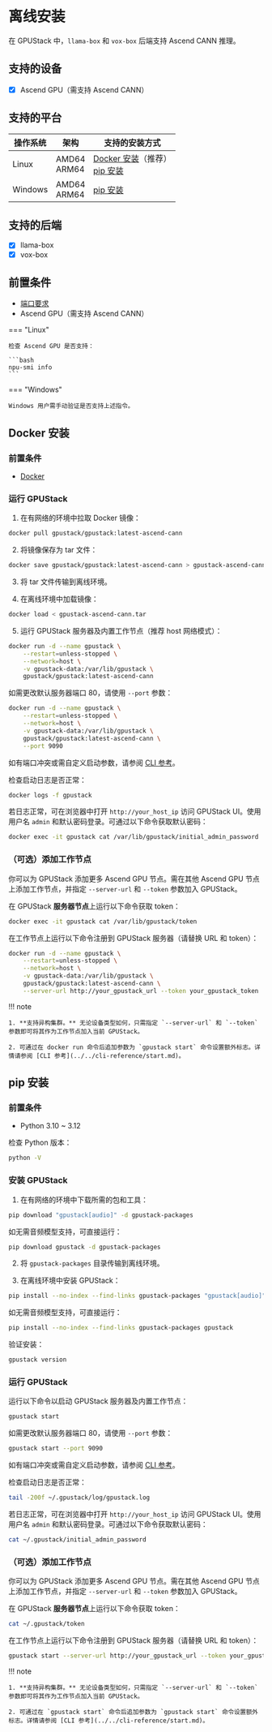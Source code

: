# 离线安装

在 GPUStack 中，`llama-box` 和 `vox-box` 后端支持 Ascend CANN 推理。

## 支持的设备

- [x] Ascend GPU（需支持 Ascend CANN）

## 支持的平台

| 操作系统 | 架构           | 支持的安装方式                                                                                                                         |
| -------- | -------------- | ------------------------------------------------------------------------------------------------------------------------------------ |
| Linux    | AMD64<br>ARM64 | [Docker 安装](#docker-安装)（推荐）<br>[pip 安装](#pip-安装)           |
| Windows  | AMD64<br>ARM64 | [pip 安装](#pip-安装)                                                 |

## 支持的后端

- [x] llama-box
- [x] vox-box

## 前置条件

- [端口要求](../installation-requirements.md#端口要求)
- Ascend GPU（需支持 Ascend CANN）

=== "Linux"

    检查 Ascend GPU 是否支持：

    ```bash
    npu-smi info
    ```

=== "Windows"

    Windows 用户需手动验证是否支持上述指令。

## Docker 安装

### 前置条件

- [Docker](https://docs.docker.com/engine/install/)

### 运行 GPUStack

1. 在有网络的环境中拉取 Docker 镜像：

```bash
docker pull gpustack/gpustack:latest-ascend-cann
```

2. 将镜像保存为 tar 文件：

```bash
docker save gpustack/gpustack:latest-ascend-cann > gpustack-ascend-cann.tar
```

3. 将 tar 文件传输到离线环境。

4. 在离线环境中加载镜像：

```bash
docker load < gpustack-ascend-cann.tar
```

5. 运行 GPUStack 服务器及内置工作节点（推荐 host 网络模式）：

```bash
docker run -d --name gpustack \
    --restart=unless-stopped \
    --network=host \
    -v gpustack-data:/var/lib/gpustack \
    gpustack/gpustack:latest-ascend-cann
```

如需更改默认服务器端口 80，请使用 `--port` 参数：

```bash
docker run -d --name gpustack \
    --restart=unless-stopped \
    --network=host \
    -v gpustack-data:/var/lib/gpustack \
    gpustack/gpustack:latest-ascend-cann \
    --port 9090
```

如有端口冲突或需自定义启动参数，请参阅 [CLI 参考](../../cli-reference/start.md)。

检查启动日志是否正常：

```bash
docker logs -f gpustack
```

若日志正常，可在浏览器中打开 `http://your_host_ip` 访问 GPUStack UI。使用用户名 `admin` 和默认密码登录。可通过以下命令获取默认密码：

```bash
docker exec -it gpustack cat /var/lib/gpustack/initial_admin_password
```

### （可选）添加工作节点

你可以为 GPUStack 添加更多 Ascend GPU 节点。需在其他 Ascend GPU 节点上添加工作节点，并指定 `--server-url` 和 `--token` 参数加入 GPUStack。

在 GPUStack **服务器节点**上运行以下命令获取 token：

```bash
docker exec -it gpustack cat /var/lib/gpustack/token
```

在工作节点上运行以下命令注册到 GPUStack 服务器（请替换 URL 和 token）：

```bash
docker run -d --name gpustack \
    --restart=unless-stopped \
    --network=host \
    -v gpustack-data:/var/lib/gpustack \
    gpustack/gpustack:latest-ascend-cann \
    --server-url http://your_gpustack_url --token your_gpustack_token
```

!!! note

    1. **支持异构集群。** 无论设备类型如何，只需指定 `--server-url` 和 `--token` 参数即可将其作为工作节点加入当前 GPUStack。

    2. 可通过在 docker run 命令后追加参数为 `gpustack start` 命令设置额外标志。详情请参阅 [CLI 参考](../../cli-reference/start.md)。

## pip 安装

### 前置条件

- Python 3.10 ~ 3.12

检查 Python 版本：

```bash
python -V
```

### 安装 GPUStack

1. 在有网络的环境中下载所需的包和工具：

```bash
pip download "gpustack[audio]" -d gpustack-packages
```

如无需音频模型支持，可直接运行：

```bash
pip download gpustack -d gpustack-packages
```

2. 将 `gpustack-packages` 目录传输到离线环境。

3. 在离线环境中安装 GPUStack：

```bash
pip install --no-index --find-links gpustack-packages "gpustack[audio]"
```

如无需音频模型支持，可直接运行：

```bash
pip install --no-index --find-links gpustack-packages gpustack
```

验证安装：

```bash
gpustack version
```

### 运行 GPUStack

运行以下命令以启动 GPUStack 服务器及内置工作节点：

```bash
gpustack start
```

如需更改默认服务器端口 80，请使用 `--port` 参数：

```bash
gpustack start --port 9090
```

如有端口冲突或需自定义启动参数，请参阅 [CLI 参考](../../cli-reference/start.md)。

检查启动日志是否正常：

```bash
tail -200f ~/.gpustack/log/gpustack.log
```

若日志正常，可在浏览器中打开 `http://your_host_ip` 访问 GPUStack UI。使用用户名 `admin` 和默认密码登录。可通过以下命令获取默认密码：

```bash
cat ~/.gpustack/initial_admin_password
```

### （可选）添加工作节点

你可以为 GPUStack 添加更多 Ascend GPU 节点。需在其他 Ascend GPU 节点上添加工作节点，并指定 `--server-url` 和 `--token` 参数加入 GPUStack。

在 GPUStack **服务器节点**上运行以下命令获取 token：

```bash
cat ~/.gpustack/token
```

在工作节点上运行以下命令注册到 GPUStack 服务器（请替换 URL 和 token）：

```bash
gpustack start --server-url http://your_gpustack_url --token your_gpustack_token
```

!!! note

    1. **支持异构集群。** 无论设备类型如何，只需指定 `--server-url` 和 `--token` 参数即可将其作为工作节点加入当前 GPUStack。

    2. 可通过在 `gpustack start` 命令后追加参数为 `gpustack start` 命令设置额外标志。详情请参阅 [CLI 参考](../../cli-reference/start.md)。 